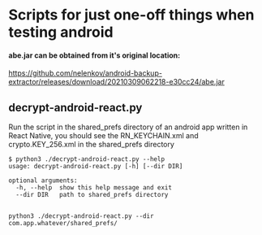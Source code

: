 # Scripts for just one-off things when testing android  
#### abe.jar can be obtained from it's original location:
https://github.com/nelenkov/android-backup-extractor/releases/download/20210309062218-e30cc24/abe.jar

## decrypt-android-react.py
Run the script in the shared_prefs directory of an android app written in React Native, you should see
the RN_KEYCHAIN.xml and crypto.KEY_256.xml in the shared_prefs directory  
```
$ python3 ./decrypt-android-react.py --help
usage: decrypt-android-react.py [-h] [--dir DIR]

optional arguments:
  -h, --help  show this help message and exit
  --dir DIR   path to shared_prefs directory  


python3 ./decrypt-android-react.py --dir com.app.whatever/shared_prefs/
```

